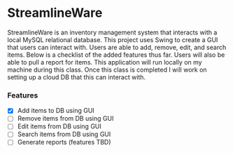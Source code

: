 # StreamlineWare
StreamlineWare is an inventory management system that interacts with a local MySQL relational database. This project uses Swing to create a GUI that users can interact with. Users are able to add, remove, edit, and search items. Below is a checklist of the added features thus far. Users will also be able to pull a report for items. This application will run locally on my machine during this class. Once this class is completed I will work on setting up a cloud DB that this can interact with.

### Features
- [X] Add items to DB using GUI
- [ ] Remove items from DB using GUI
- [ ] Edit items from DB using GUI
- [ ] Search items from DB using GUI
- [ ] Generate reports (features TBD)
